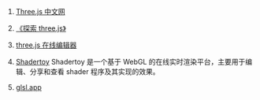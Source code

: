 1. [Three.js 中文网](网址：http://webgl3d.cn/)
2. [《探索 three.js》](https://discoverthreejs.com/zh/)
3. [three.js 在线编辑器](https://threejs.org/editor/)
4. [Shadertoy](https://www.shadertoy.com/) Shadertoy 是一个基于 WebGL 的在线实时渲染平台，主要用于编辑、分享和查看 shader 程序及其实现的效果。

5. [glsl.app](https://glsl.app/)
